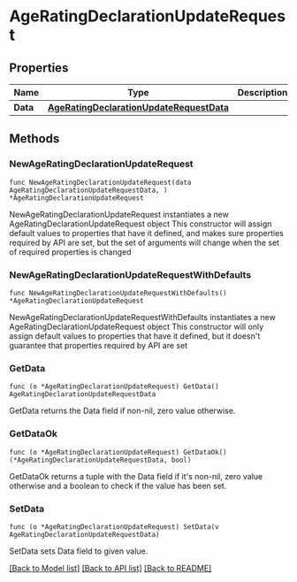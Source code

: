 # AgeRatingDeclarationUpdateRequest

## Properties

Name | Type | Description | Notes
------------ | ------------- | ------------- | -------------
**Data** | [**AgeRatingDeclarationUpdateRequestData**](AgeRatingDeclarationUpdateRequestData.md) |  | 

## Methods

### NewAgeRatingDeclarationUpdateRequest

`func NewAgeRatingDeclarationUpdateRequest(data AgeRatingDeclarationUpdateRequestData, ) *AgeRatingDeclarationUpdateRequest`

NewAgeRatingDeclarationUpdateRequest instantiates a new AgeRatingDeclarationUpdateRequest object
This constructor will assign default values to properties that have it defined,
and makes sure properties required by API are set, but the set of arguments
will change when the set of required properties is changed

### NewAgeRatingDeclarationUpdateRequestWithDefaults

`func NewAgeRatingDeclarationUpdateRequestWithDefaults() *AgeRatingDeclarationUpdateRequest`

NewAgeRatingDeclarationUpdateRequestWithDefaults instantiates a new AgeRatingDeclarationUpdateRequest object
This constructor will only assign default values to properties that have it defined,
but it doesn't guarantee that properties required by API are set

### GetData

`func (o *AgeRatingDeclarationUpdateRequest) GetData() AgeRatingDeclarationUpdateRequestData`

GetData returns the Data field if non-nil, zero value otherwise.

### GetDataOk

`func (o *AgeRatingDeclarationUpdateRequest) GetDataOk() (*AgeRatingDeclarationUpdateRequestData, bool)`

GetDataOk returns a tuple with the Data field if it's non-nil, zero value otherwise
and a boolean to check if the value has been set.

### SetData

`func (o *AgeRatingDeclarationUpdateRequest) SetData(v AgeRatingDeclarationUpdateRequestData)`

SetData sets Data field to given value.



[[Back to Model list]](../README.md#documentation-for-models) [[Back to API list]](../README.md#documentation-for-api-endpoints) [[Back to README]](../README.md)


